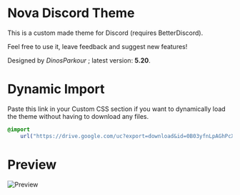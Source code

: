 # Nova Discord Theme
This is a custom made theme for Discord (requires BetterDiscord).

Feel free to use it, leave feedback and suggest new features!

Designed by *DinosParkour* ; latest version: **5.20**.

# Dynamic Import
Paste this link in your Custom CSS section if you want to
dynamically load the theme without having to download any files.
```css
@import
    url("https://drive.google.com/uc?export=download&id=0B03yfnLpAGhPcXp3Uzg0MTZDZFU")
```

# Preview
![Preview](https://i.imgur.com/uEeYrJ1.png)